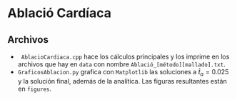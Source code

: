 # Ablació Cardíaca

## Archivos
- ``` AblacioCardiaca.cpp``` hace los cálculos principales y los imprime en los archivos que hay en ```data``` con nombre ```Ablació_[método][mallado].txt```.
- ```GraficosAblacion.py``` grafica con ```Matplotlib``` las soluciones a $\hat{t}_a=0.025$ y la solución final, además de la analítica. Las figuras resultantes están en ```figures```.
